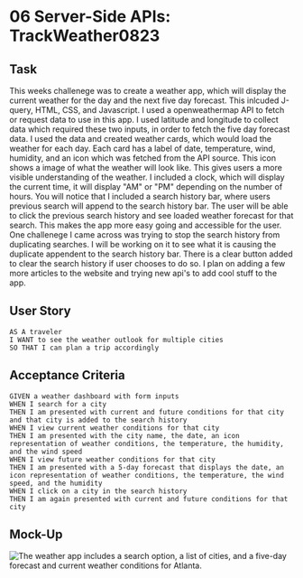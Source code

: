 # 06 Server-Side APIs: TrackWeather0823

## Task
This weeks challenege was to create a weather app, which will display the current weather for the day and the next five day forecast. This inlcuded J-query, HTML, CSS, and Javascript. I used a openweathermap API to fetch or request data to use in this app. I used latitude and longitude to collect data which required these two inputs, in order to fetch the five day forecast data. I used the data and created weather cards, which would load the weather for each day. Each card has a label of date, temperature, wind, humidity, and an icon which was fetched from the API source. This icon shows a image of what the weather will look like. This gives users a more visible understanding of the weather. I included a clock, which will display the current time, it will display "AM" or "PM" depending on the number of hours. You will notice that I included a search history bar, where users previous search will append to the search history bar. The user will be able to click the previous search history and see loaded weather forecast for that search. This makes the app more easy going and accessible for the user. One challenege I came across was trying to stop the search history from duplicating searches. I will be working on it to see what it is causing the duplicate appendent to the search history bar. There is a clear button added to clear the search history if user chooses to do so. I plan on adding a few more articles to the website and trying new api's to add cool stuff to the app. 

## User Story

```
AS A traveler
I WANT to see the weather outlook for multiple cities
SO THAT I can plan a trip accordingly
```

## Acceptance Criteria

```
GIVEN a weather dashboard with form inputs
WHEN I search for a city
THEN I am presented with current and future conditions for that city and that city is added to the search history
WHEN I view current weather conditions for that city
THEN I am presented with the city name, the date, an icon representation of weather conditions, the temperature, the humidity, and the wind speed
WHEN I view future weather conditions for that city
THEN I am presented with a 5-day forecast that displays the date, an icon representation of weather conditions, the temperature, the wind speed, and the humidity
WHEN I click on a city in the search history
THEN I am again presented with current and future conditions for that city
```

## Mock-Up



![The weather app includes a search option, a list of cities, and a five-day forecast and current weather conditions for Atlanta.](./Assets/06-server-side-apis-homework-demo.png)

